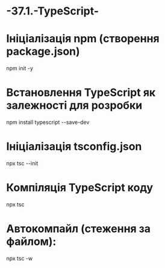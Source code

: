 # -37.1.-TypeScript-

# Ініціалізація npm (створення package.json)
npm init -y

# Встановлення TypeScript як залежності для розробки
npm install typescript --save-dev

# Ініціалізація tsconfig.json
npx tsc --init

# Компіляція TypeScript коду
npx tsc

# Автокомпайл (стеження за файлом):
npx tsc -w